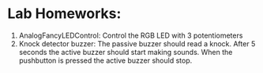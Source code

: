 # Lab Homeworks:
1. AnalogFancyLEDControl: Control the RGB LED with 3 potentiometers
2. Knock detector buzzer: The passive buzzer should read a knock. After 5 seconds the active buzzer should start making sounds. When the pushbutton is pressed the active buzzer should stop.
